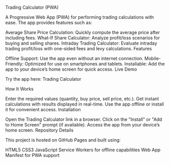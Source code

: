 Trading Calculator (PWA)

A Progressive Web App (PWA) for performing trading calculations with ease. The app provides features such as:

Average Share Price Calculation: Quickly compute the average price after including fees.
What-If Share Calculator: Analyze profit/loss scenarios for buying and selling shares.
Intraday Trading Calculator: Evaluate intraday trading profit/loss with one-sided fees and levy calculations.
Features

Offline Support: Use the app even without an internet connection.
Mobile-Friendly: Optimized for use on smartphones and tablets.
Installable: Add the app to your device’s home screen for quick access.
Live Demo

Try the app here: Trading Calculator

How It Works

Enter the required values (quantity, buy price, sell price, etc.).
Get instant calculations with results displayed in real-time.
Use the app offline or install it for convenient access.
Installation

Open the Trading Calculator link in a browser.
Click on the "Install" or "Add to Home Screen" prompt (if available).
Access the app from your device’s home screen.
Repository Details

This project is hosted on GitHub Pages and built using:

HTML5
CSS3
JavaScript
Service Workers for offline capabilities
Web App Manifest for PWA support
